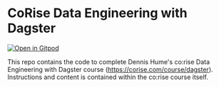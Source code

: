 # CoRise Data Engineering with Dagster

[![Open in Gitpod](https://gitpod.io/button/open-in-gitpod.svg)](https://gitpod.io/#https://github.com/sigma21/dagster)

This repo contains the code to complete Dennis Hume's co:rise Data Engineering with Dagster course (https://corise.com/course/dagster). Instructions and content is contained within the co:rise course itself.
